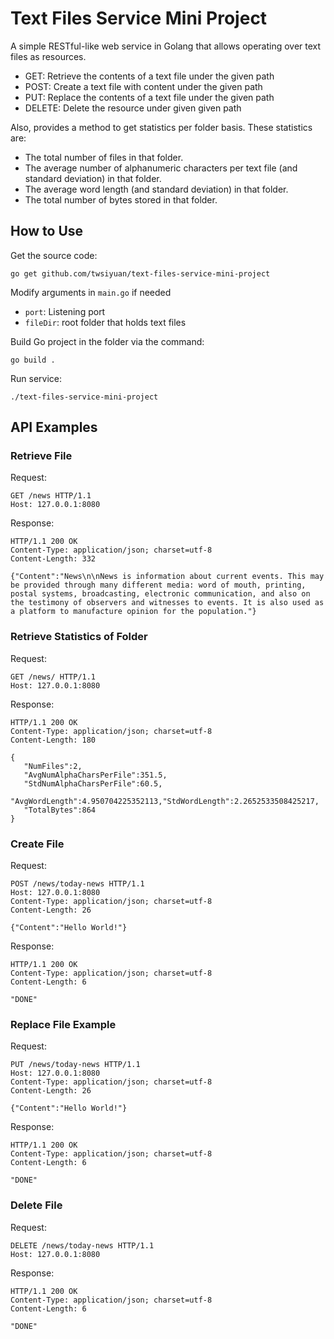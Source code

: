 # Text Files Service Mini Project

A simple RESTful-like web service in Golang that allows operating over text files as resources.

- GET: Retrieve the contents of a text file under the given path
- POST: Create a text file with content under the given path
- PUT: Replace the contents of a text file under the given path
- DELETE: Delete the resource under given given path

Also, provides a method to get statistics per folder basis. These statistics are:
- The total number of files in that folder.
- The average number of alphanumeric characters per text file (and standard deviation) in that folder.
- The average word length (and standard deviation) in that folder. 
- The total number of bytes stored in that folder.

## How to Use

Get the source code:
```
go get github.com/twsiyuan/text-files-service-mini-project
```

Modify arguments in ```main.go``` if needed
- ```port```: Listening port
- ```fileDir```: root folder that holds text files

Build Go project in the folder via the command:
```
go build .
```

Run service:
```
./text-files-service-mini-project
```

## API Examples

### Retrieve File

Request:
```
GET /news HTTP/1.1
Host: 127.0.0.1:8080
```

Response:
```
HTTP/1.1 200 OK
Content-Type: application/json; charset=utf-8
Content-Length: 332

{"Content":"News\n\nNews is information about current events. This may be provided through many different media: word of mouth, printing, postal systems, broadcasting, electronic communication, and also on the testimony of observers and witnesses to events. It is also used as a platform to manufacture opinion for the population."}
```

### Retrieve Statistics of Folder

Request:
```
GET /news/ HTTP/1.1
Host: 127.0.0.1:8080
```

Response:
```
HTTP/1.1 200 OK
Content-Type: application/json; charset=utf-8
Content-Length: 180

{
   "NumFiles":2,
   "AvgNumAlphaCharsPerFile":351.5,
   "StdNumAlphaCharsPerFile":60.5,
   "AvgWordLength":4.950704225352113,"StdWordLength":2.2652533508425217,
   "TotalBytes":864
}
```

### Create File

Request:
```
POST /news/today-news HTTP/1.1
Host: 127.0.0.1:8080
Content-Type: application/json; charset=utf-8
Content-Length: 26

{"Content":"Hello World!"}
```

Response:
```
HTTP/1.1 200 OK
Content-Type: application/json; charset=utf-8
Content-Length: 6

"DONE"
```

### Replace File Example

Request:
```
PUT /news/today-news HTTP/1.1
Host: 127.0.0.1:8080
Content-Type: application/json; charset=utf-8
Content-Length: 26

{"Content":"Hello World!"}
```

Response:
```
HTTP/1.1 200 OK
Content-Type: application/json; charset=utf-8
Content-Length: 6

"DONE"
```

### Delete File

Request:
```
DELETE /news/today-news HTTP/1.1
Host: 127.0.0.1:8080
```

Response:
```
HTTP/1.1 200 OK
Content-Type: application/json; charset=utf-8
Content-Length: 6

"DONE"
```